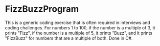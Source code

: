 # FizzBuzzProgram
This is a generic coding exercise that is often required in interviews and coding challenges. For numbers 1 to 100, if the number is a multiple of 3, it prints "Fizz", if the number is a multiple of 5, it prints "Buzz", and it prints "FizzBuzz" for numbers that are a multiple of both. Done in C#.

